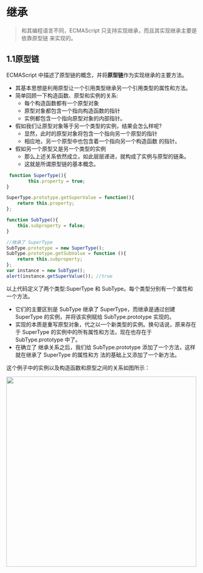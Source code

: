 # 继承

> 和其编程语言不同，ECMAScript 只支持实现继承，而且其实现继承主要是依靠原型链 来实现的。

## 1.1原型链

ECMAScript 中描述了原型链的概念，并将**原型链**作为实现继承的主要方法。
- 其基本思想是利用原型让一个引用类型继承另一个引用类型的属性和方法。
- 简单回顾一下构造函数、原型和实例的关系:
  * 每个构造函数都有一个原型对象
  * 原型对象都包含一个指向构造函数的指针
  * 实例都包含一个指向原型对象的内部指针。
- 假如我们让原型对象等于另一个类型的实例，结果会怎么样呢?
  * 显然，此时的原型对象将包含一个指向另一个原型的指针
  * 相应地，另一个原型中也包含着一个指向另一个构造函数 的指针。
- 假如另一个原型又是另一个类型的实例
  * 那么上述关系依然成立，如此层层递进，就构成了实例与原型的链条。
  * 这就是所谓原型链的基本概念。
  
```js
 function SuperType(){
        this.property = true;
}

SuperType.prototype.getSuperValue = function(){
    return this.property;
};

function SubType(){
    this.subproperty = false;
}

//继承了 SuperType
SubType.prototype = new SuperType();
SubType.prototype.getSubValue = function (){
    return this.subproperty;
};
var instance = new SubType();
alert(instance.getSuperValue()); //true
```

以上代码定义了两个类型:SuperType 和 SubType。每个类型分别有一个属性和一个方法。
- 它们的主要区别是 SubType 继承了 SuperType，而继承是通过创建 SuperType 的实例，并将该实例赋给 SubType.prototype 实现的。
- 实现的本质是重写原型对象，代之以一个新类型的实例。换句话说，原来存在于 SuperType 的实例中的所有属性和方法，现在也存在于 SubType.prototype 中了。
- 在确立了 继承关系之后，我们给 SubType.prototype 添加了一个方法，这样就在继承了 SuperType 的属性和方 法的基础上又添加了一个新方法。

这个例子中的实例以及构造函数和原型之间的关系如图所示：

<img src="" width="500px">







